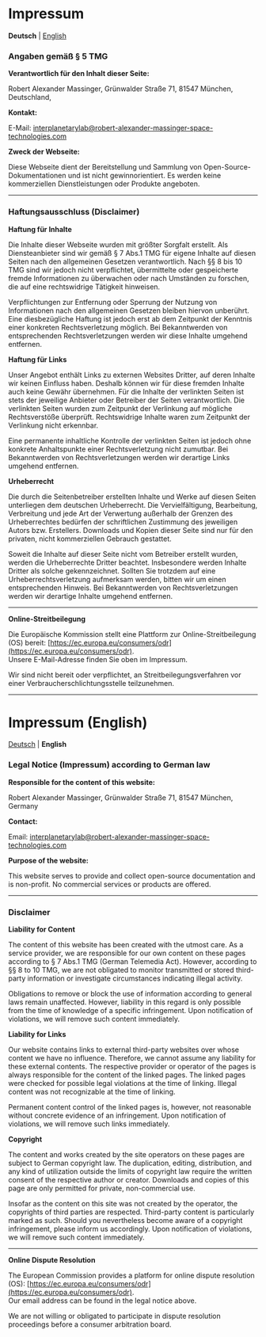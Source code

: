 # Impressum

**Deutsch** | [English](#impressum-english)

### Angaben gemäß § 5 TMG

**Verantwortlich für den Inhalt dieser Seite:**

Robert Alexander Massinger, 
Grünwalder Straße 71, 
81547 München, 
Deutschland, 

**Kontakt:**

E-Mail: [interplanetarylab@robert-alexander-massinger-space-technologies.com](mailto:interplanetarylab@robert-alexander-massinger-space-technologies.com)

**Zweck der Webseite:**

Diese Webseite dient der Bereitstellung und Sammlung von Open-Source-Dokumentationen und ist nicht gewinnorientiert. Es werden keine kommerziellen Dienstleistungen oder Produkte angeboten.

---

### Haftungsausschluss (Disclaimer)

**Haftung für Inhalte**

Die Inhalte dieser Webseite wurden mit größter Sorgfalt erstellt. Als Diensteanbieter sind wir gemäß § 7 Abs.1 TMG für eigene Inhalte auf diesen Seiten nach den allgemeinen Gesetzen verantwortlich. Nach §§ 8 bis 10 TMG sind wir jedoch nicht verpflichtet, übermittelte oder gespeicherte fremde Informationen zu überwachen oder nach Umständen zu forschen, die auf eine rechtswidrige Tätigkeit hinweisen.

Verpflichtungen zur Entfernung oder Sperrung der Nutzung von Informationen nach den allgemeinen Gesetzen bleiben hiervon unberührt. Eine diesbezügliche Haftung ist jedoch erst ab dem Zeitpunkt der Kenntnis einer konkreten Rechtsverletzung möglich. Bei Bekanntwerden von entsprechenden Rechtsverletzungen werden wir diese Inhalte umgehend entfernen.

**Haftung für Links**

Unser Angebot enthält Links zu externen Websites Dritter, auf deren Inhalte wir keinen Einfluss haben. Deshalb können wir für diese fremden Inhalte auch keine Gewähr übernehmen. Für die Inhalte der verlinkten Seiten ist stets der jeweilige Anbieter oder Betreiber der Seiten verantwortlich. Die verlinkten Seiten wurden zum Zeitpunkt der Verlinkung auf mögliche Rechtsverstöße überprüft. Rechtswidrige Inhalte waren zum Zeitpunkt der Verlinkung nicht erkennbar.

Eine permanente inhaltliche Kontrolle der verlinkten Seiten ist jedoch ohne konkrete Anhaltspunkte einer Rechtsverletzung nicht zumutbar. Bei Bekanntwerden von Rechtsverletzungen werden wir derartige Links umgehend entfernen.

**Urheberrecht**

Die durch die Seitenbetreiber erstellten Inhalte und Werke auf diesen Seiten unterliegen dem deutschen Urheberrecht. Die Vervielfältigung, Bearbeitung, Verbreitung und jede Art der Verwertung außerhalb der Grenzen des Urheberrechtes bedürfen der schriftlichen Zustimmung des jeweiligen Autors bzw. Erstellers. Downloads und Kopien dieser Seite sind nur für den privaten, nicht kommerziellen Gebrauch gestattet.

Soweit die Inhalte auf dieser Seite nicht vom Betreiber erstellt wurden, werden die Urheberrechte Dritter beachtet. Insbesondere werden Inhalte Dritter als solche gekennzeichnet. Sollten Sie trotzdem auf eine Urheberrechtsverletzung aufmerksam werden, bitten wir um einen entsprechenden Hinweis. Bei Bekanntwerden von Rechtsverletzungen werden wir derartige Inhalte umgehend entfernen.

---

**Online-Streitbeilegung**

Die Europäische Kommission stellt eine Plattform zur Online-Streitbeilegung (OS) bereit: [https://ec.europa.eu/consumers/odr](https://ec.europa.eu/consumers/odr).  
Unsere E-Mail-Adresse finden Sie oben im Impressum.

Wir sind nicht bereit oder verpflichtet, an Streitbeilegungsverfahren vor einer Verbraucherschlichtungsstelle teilzunehmen.

---

# Impressum (English)

[Deutsch](#impressum) | **English**

### Legal Notice (Impressum) according to German law

**Responsible for the content of this website:**

Robert Alexander Massinger, 
Grünwalder Straße 71, 
81547 München, 
Germany

**Contact:**

Email: [interplanetarylab@robert-alexander-massinger-space-technologies.com](mailto:interplanetarylab@robert-alexander-massinger-space-technologies.com)

**Purpose of the website:**

This website serves to provide and collect open-source documentation and is non-profit. No commercial services or products are offered.

---

### Disclaimer

**Liability for Content**

The content of this website has been created with the utmost care. As a service provider, we are responsible for our own content on these pages according to § 7 Abs.1 TMG (German Telemedia Act). However, according to §§ 8 to 10 TMG, we are not obligated to monitor transmitted or stored third-party information or investigate circumstances indicating illegal activity.

Obligations to remove or block the use of information according to general laws remain unaffected. However, liability in this regard is only possible from the time of knowledge of a specific infringement. Upon notification of violations, we will remove such content immediately.

**Liability for Links**

Our website contains links to external third-party websites over whose content we have no influence. Therefore, we cannot assume any liability for these external contents. The respective provider or operator of the pages is always responsible for the content of the linked pages. The linked pages were checked for possible legal violations at the time of linking. Illegal content was not recognizable at the time of linking.

Permanent content control of the linked pages is, however, not reasonable without concrete evidence of an infringement. Upon notification of violations, we will remove such links immediately.

**Copyright**

The content and works created by the site operators on these pages are subject to German copyright law. The duplication, editing, distribution, and any kind of utilization outside the limits of copyright law require the written consent of the respective author or creator. Downloads and copies of this page are only permitted for private, non-commercial use.

Insofar as the content on this site was not created by the operator, the copyrights of third parties are respected. Third-party content is particularly marked as such. Should you nevertheless become aware of a copyright infringement, please inform us accordingly. Upon notification of violations, we will remove such content immediately.

---

**Online Dispute Resolution**

The European Commission provides a platform for online dispute resolution (OS): [https://ec.europa.eu/consumers/odr](https://ec.europa.eu/consumers/odr).  
Our email address can be found in the legal notice above.

We are not willing or obligated to participate in dispute resolution proceedings before a consumer arbitration board.

